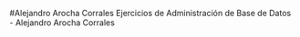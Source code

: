#Alejandro Arocha Corrales
Ejercicios de Administración de Base de Datos - Alejandro Arocha Corrales